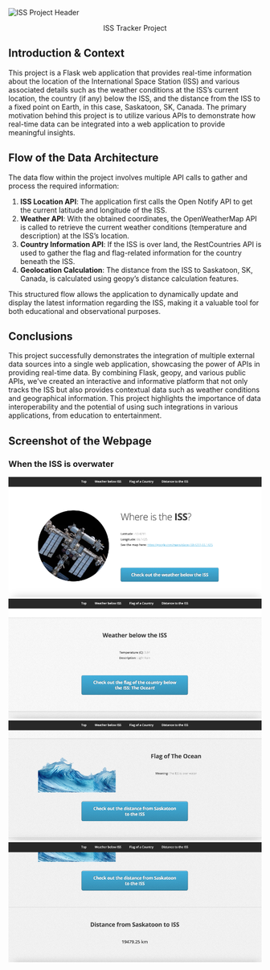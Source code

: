 ![ISS Project Header](https://images.theconversation.com/files/446192/original/file-20220214-19-z6fu9c.jpeg?ixlib=rb-4.1.0&rect=49%2C143%2C2932%2C1464&q=45&auto=format&w=1356&h=668&fit=crop)

<p align="center">
  ISS Tracker Project
</p>

## Introduction & Context

This project is a Flask web application that provides real-time information about the location of the International Space Station (ISS) and various associated details such as the weather conditions at the ISS’s current location, the country (if any) below the ISS, and the distance from the ISS to a fixed point on Earth, in this case, Saskatoon, SK, Canada. The primary motivation behind this project is to utilize various APIs to demonstrate how real-time data can be integrated into a web application to provide meaningful insights.

## Flow of the Data Architecture

The data flow within the project involves multiple API calls to gather and process the required information:

1. **ISS Location API**: The application first calls the Open Notify API to get the current latitude and longitude of the ISS.
2. **Weather API**: With the obtained coordinates, the OpenWeatherMap API is called to retrieve the current weather conditions (temperature and description) at the ISS’s location.
3. **Country Information API**: If the ISS is over land, the RestCountries API is used to gather the flag and flag-related information for the country beneath the ISS.
4. **Geolocation Calculation**: The distance from the ISS to Saskatoon, SK, Canada, is calculated using geopy’s distance calculation features.

This structured flow allows the application to dynamically update and display the latest information regarding the ISS, making it a valuable tool for both educational and observational purposes.

## Conclusions

This project successfully demonstrates the integration of multiple external data sources into a single web application, showcasing the power of APIs in providing real-time data. By combining Flask, geopy, and various public APIs, we've created an interactive and informative platform that not only tracks the ISS but also provides contextual data such as weather conditions and geographical information. This project highlights the importance of data interoperability and the potential of using such integrations in various applications, from education to entertainment.

## Screenshot of the Webpage

### When the ISS is overwater
![ISS Tracker Webpage](static/Water1.png)
![ISS Tracker Webpage](static/Water2.png)
![ISS Tracker Webpage](static/Water3.png)
![ISS Tracker Webpage](static/Water4.png)